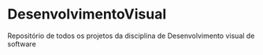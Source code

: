 # DesenvolvimentoVisual
Repositório de todos os projetos da disciplina de Desenvolvimento visual de software 
